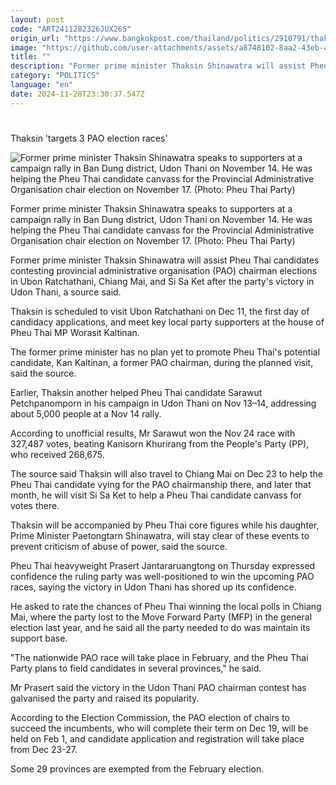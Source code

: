 ```yaml
---
layout: post
code: "ART2411282326JUX26S"
origin_url: "https://www.bangkokpost.com/thailand/politics/2910791/thaksin-targets-3-pao-election-races"
image: "https://github.com/user-attachments/assets/a8748102-8aa2-43eb-a802-4e997bf2977e"
title: ""
description: "Former prime minister Thaksin Shinawatra will assist Pheu Thai candidates contesting provincial administrative organisation (PAO) chairman elections in Ubon Ratchathani, Chiang Mai, and Si Sa Ket after the party"
category: "POLITICS"
language: "en"
date: 2024-11-28T23:30:37.547Z
---
```


# 

Thaksin 'targets 3 PAO election races'

![Former prime minister Thaksin Shinawatra speaks to supporters at a campaign rally in Ban Dung district, Udon Thani on November 14. He was helping the Pheu Thai candidate canvass for the Provincial Administrative Organisation chair election on November 17. (Photo: Pheu Thai Party)](https://github.com/user-attachments/assets/452d4dea-768a-4db1-90de-41beeed08be4)

Former prime minister Thaksin Shinawatra speaks to supporters at a campaign rally in Ban Dung district, Udon Thani on November 14. He was helping the Pheu Thai candidate canvass for the Provincial Administrative Organisation chair election on November 17. (Photo: Pheu Thai Party)

Former prime minister Thaksin Shinawatra will assist Pheu Thai candidates contesting provincial administrative organisation (PAO) chairman elections in Ubon Ratchathani, Chiang Mai, and Si Sa Ket after the party's victory in Udon Thani, a source said.

Thaksin is scheduled to visit Ubon Ratchathani on Dec 11, the first day of candidacy applications, and meet key local party supporters at the house of Pheu Thai MP Worasit Kaltinan.

The former prime minister has no plan yet to promote Pheu Thai's potential candidate, Kan Kaltinan, a former PAO chairman, during the planned visit, said the source.

Earlier, Thaksin another helped Pheu Thai candidate Sarawut Petchpanomporn in his campaign in Udon Thani on Nov 13–14, addressing about 5,000 people at a Nov 14 rally.

According to unofficial results, Mr Sarawut won the Nov 24 race with 327,487 votes, beating Kanisorn Khurirang from the People's Party (PP), who received 268,675.

The source said Thaksin will also travel to Chiang Mai on Dec 23 to help the Pheu Thai candidate vying for the PAO chairmanship there, and later that month, he will visit Si Sa Ket to help a Pheu Thai candidate canvass for votes there.

Thaksin will be accompanied by Pheu Thai core figures while his daughter, Prime Minister Paetongtarn Shinawatra, will stay clear of these events to prevent criticism of abuse of power, said the source.

Pheu Thai heavyweight Prasert Jantararuangtong on Thursday expressed confidence the ruling party was well-positioned to win the upcoming PAO races, saying the victory in Udon Thani has shored up its confidence.

He asked to rate the chances of Pheu Thai winning the local polls in Chiang Mai, where the party lost to the Move Forward Party (MFP) in the general election last year, and he said all the party needed to do was maintain its support base.

"The nationwide PAO race will take place in February, and the Pheu Thai Party plans to field candidates in several provinces," he said.

Mr Prasert said the victory in the Udon Thani PAO chairman contest has galvanised the party and raised its popularity.

According to the Election Commission, the PAO election of chairs to succeed the incumbents, who will complete their term on Dec 19, will be held on Feb 1, and candidate application and registration will take place from Dec 23-27.

Some 29 provinces are exempted from the February election.